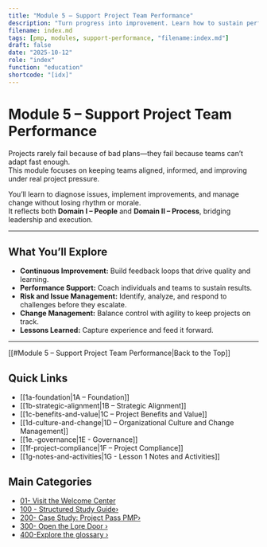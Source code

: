 ```yaml
---
title: "Module 5 – Support Project Team Performance"
description: "Turn progress into improvement. Learn how to sustain performance, manage change, and turn lessons into lasting capability."
filename: index.md
tags: [pmp, modules, support-performance, "filename:index.md"]
draft: false
date: "2025-10-12"
role: "index"
function: "education"
shortcode: "[idx]"
---
```


# Module 5 – Support Project Team Performance

Projects rarely fail because of bad plans—they fail because teams can’t adapt fast enough.  
This module focuses on keeping teams aligned, informed, and improving under real project pressure.

You’ll learn to diagnose issues, implement improvements, and manage change without losing rhythm or morale.  
It reflects both **Domain I – People** and **Domain II – Process**, bridging leadership and execution.

---

## What You’ll Explore

- **Continuous Improvement:** Build feedback loops that drive quality and learning.  
- **Performance Support:** Coach individuals and teams to sustain results.  
- **Risk and Issue Management:** Identify, analyze, and respond to challenges before they escalate.  
- **Change Management:** Balance control with agility to keep projects on track.  
- **Lessons Learned:** Capture experience and feed it forward.

---
[[#Module 5 – Support Project Team Performance|Back to the Top]]
## Quick Links
- [[1a-foundation|1A – Foundation]]
- [[1b-strategic-alignment|1B – Strategic Alignment]]
- [[1c-benefits-and-value|1C – Project Benefits and Value]]
- [[1d-culture-and-change|1D – Organizational Culture and Change Management]]
- [[1e.-governance|1E - Governance]]
- [[1f-project-compliance|1F – Project Compliance]]
- [[1g-notes-and-activities|1G - Lesson 1 Notes and Activities]]

## Main Categories
- [01- Visit the Welcome Center](01-welcome/index)
- [100 - Structured Study Guide›](10-structured-study-guide/index.md)
- [200- Case Study: Project Pass PMP›](20-case-study/10-project-management-plan/index.md)
- [300- Open the Lore Door ›](30-the-lore-door/index.md)
- [400-Explore the glossary ›](40-glossary.md)
